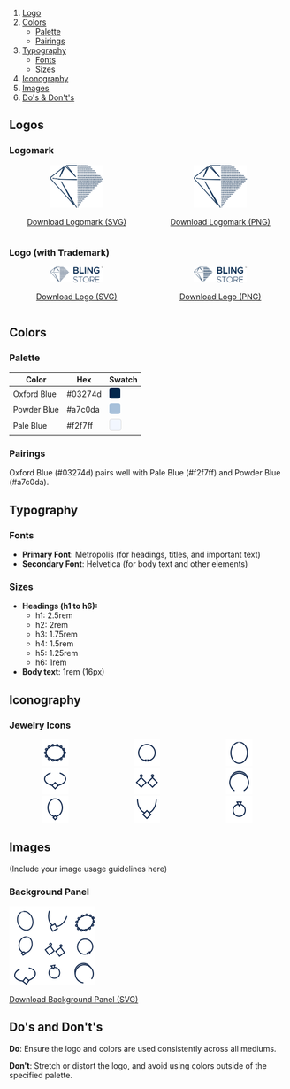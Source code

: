 1. [Logo](#logo)
2. [Colors](#colors)
   * [Palette](#palette)
   * [Pairings](#pairings)
3. [Typography](#typography)
   * [Fonts](#fonts)
   * [Sizes](#sizes)
4. [Iconography](#iconography)
5. [Images](#images)
6. [Do's & Don't's](#dos-and-donts)

## Logos

### Logomark

<div style="display: flex; gap: 16px; align-items: center;">

<div style="text-align: center; flex: 1;">
  <img src="/assets/logo/Bling.svg" alt="Bling Store Logomark" style="max-width: 96px; max-height: 96px;">
  <p><a href="/assets/logo/Bling.svg">Download Logomark (SVG)</a></p>
</div>

<div style="text-align: center; flex: 1;">
  <img src="/assets/logo/Bling.png" alt="Bling Store Logomark" style="max-width: 96px; max-height: 96px;">
  <p><a href="/assets/logo/Bling.png">Download Logomark (PNG)</a></p>
</div>

</div>

### Logo (with Trademark)

<div style="display: flex; gap: 16px; align-items: center;">

<div style="text-align: center; flex: 1;">
  <img src="/assets/logo/LogoTM.svg" alt="Bling Store Logo" style="max-width: 96px; max-height: 96px;">
  <p><a href="/assets/logo/LogoTM.svg">Download Logo (SVG)</a></p>
</div>

<div style="text-align: center; flex: 1;">
  <img src="/assets/logo/LogoTM.png" alt="Bling Store Logo" style="max-width: 96px; max-height: 96px;">
  <p><a href="/assets/logo/LogoTM.png">Download Logo (PNG)</a></p>
</div>

</div>

## Colors

### Palette

| Color        | Hex     | Swatch                                                                                      |
| ------------ | ------- | ------------------------------------------------------------------------------------------- |
| Oxford Blue  | #03274d | <span style="background-color:#03274d;width:20px;height:20px;display:inline-block;border-radius:4px;"></span> |
| Powder Blue  | #a7c0da | <span style="background-color:#a7c0da;width:20px;height:20px;display:inline-block;border-radius:4px;"></span> |
| Pale Blue    | #f2f7ff | <span style="background-color:#f2f7ff;width:20px;height:20px;display:inline-block;border-radius:4px;border:1px solid #ddd;"></span> |

### Pairings
Oxford Blue (#03274d) pairs well with Pale Blue (#f2f7ff) and Powder Blue (#a7c0da).

## Typography

### Fonts
- **Primary Font**: Metropolis (for headings, titles, and important text)
- **Secondary Font**: Helvetica (for body text and other elements)

### Sizes
- **Headings (h1 to h6):**
  - h1: 2.5rem
  - h2: 2rem
  - h3: 1.75rem
  - h4: 1.5rem
  - h5: 1.25rem
  - h6: 1rem
- **Body text**: 1rem (16px)

## Iconography

### Jewelry Icons

<div style="display: flex; flex-wrap: wrap;">

<div style="flex-basis: 33%; text-align: center;">
  <a href="/assets/final_iconography/anklet.svg">
  <img src="/assets/final_iconography/anklet.svg" alt="Anklet Icon" style="max-width: 114px; max-height: 114px;">
  </a>
</div>

<div style="flex-basis: 33%; text-align: center;">
  <a href="/assets/final_iconography/bracelet.svg">
  <img src="/assets/final_iconography/bracelet.svg" alt="Bracelet Icon" style="max-width: 114px; max-height: 114px;">
  </a>
</div>

<div style="flex-basis: 33%; text-align: center;">
  <a href="/assets/final_iconography/chain.svg">
  <img src="/assets/final_iconography/chain.svg" alt="Chain Icon" style="max-width: 114px; max-height: 114px;">
  </a>
</div>

<div style="flex-basis: 33%; text-align: center;">
  <a href="/assets/final_iconography/circlet.svg">
  <img src="/assets/final_iconography/circlet.svg" alt="Circlet Icon" style="max-width: 114px; max-height: 114px;">
  </a>
</div>

<div style="flex-basis: 33%; text-align: center;">
  <a href="/assets/final_iconography/earrings.svg">
  <img src="/assets/final_iconography/earrings.svg" alt="Earrings Icon" style="max-width: 114px; max-height: 114px;">
  </a>
</div>

<div style="flex-basis: 33%; text-align: center;">
  <a href="/assets/final_iconography/headband.svg">
  <img src="/assets/final_iconography/headband.svg" alt="Headband Icon" style="max-width: 114px; max-height: 114px;">
  </a>
</div>

<div style="flex-basis: 33%; text-align: center;">
  <a href="/assets/final_iconography/necklace.svg">
  <img src="/assets/final_iconography/necklace.svg" alt="Necklace Icon" style="max-width: 114px; max-height: 114px;">
  </a>
</div>

<div style="flex-basis: 33%; text-align: center;">
  <a href="/assets/final_iconography/pendant.svg">
  <img src="/assets/final_iconography/pendant.svg" alt="Pendant Icon" style="max-width: 114px; max-height: 114px;">
  </a>
</div>

<div style="flex-basis: 33%; text-align: center;">
  <a href="/assets/final_iconography/ring.svg">
  <img src="/assets/final_iconography/ring.svg" alt="Ring Icon" style="max-width: 114px; max-height: 114px;">
  </a>
</div>

</div>

## Images
(Include your image usage guidelines here)

### Background Panel

<img src="/assets/pattern/pattern_tile.svg" alt="Pattern Tile" style="max-width: 240px; max-height: 240px;">

[Download Background Panel (SVG)](/assets/pattern/pattern_tile.svg)

## Do's and Don't's

**Do**: Ensure the logo and colors are used consistently across all mediums.

**Don't**: Stretch or distort the logo, and avoid using colors outside of the specified palette.

